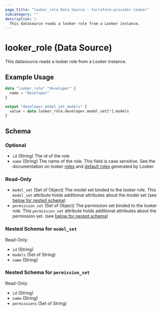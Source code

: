 ```yaml
---
page_title: "looker_role Data Source - terraform-provider-looker"
subcategory: ""
description: |-
  This datasource reads a looker role from a Looker instance.
---
```


# looker_role (Data Source)

This datasource reads a looker role from a Looker instance.

## Example Usage

```terraform
data "looker_role" "developer" {
  name = "Developer"
}

output "developer_model_set_models" {
  value = data.looker_role.developer.model_set[*].models
}
```

<!-- schema generated by tfplugindocs -->
## Schema

### Optional

- `id` (String) The id of the role
- `name` (String) The name of the role. This field is case sensitive. See the documentation on looker [roles](https://docs.looker.com/admin-options/settings/roles) and [default roles](https://docs.looker.com/admin-options/settings/roles#default_roles) generated by Looker.

### Read-Only

- `model_set` (Set of Object) The model set binded to the looker role. This `model_set` attribute holds additional attributes about the model set (see [below for nested schema](#nestedatt--model_set))
- `permission_set` (Set of Object) The permission set binded to the looker role. This `permission_set` attribute holds additional attributes about the permission set. (see [below for nested schema](#nestedatt--permission_set))

<a id="nestedatt--model_set"></a>
### Nested Schema for `model_set`

Read-Only:

- `id` (String)
- `models` (Set of String)
- `name` (String)


<a id="nestedatt--permission_set"></a>
### Nested Schema for `permission_set`

Read-Only:

- `id` (String)
- `name` (String)
- `permissions` (Set of String)
